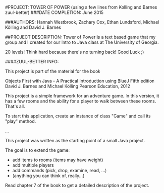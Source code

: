 #PROJECT: TOWER OF POWER 
(using a few lines from Kolling and Barnes zuul-better)
###DATE COMPLETION: June 2015

###AUTHORS: Hannah Westbrook, Zachary Cox, Ethan Lundsford, Michael Kölling and David J. Barnes

##PROJECT DESCRIPTION: 
Tower of Power is a text based game that my group and I created for our Intro to Java class at The University of Georgia. 

20 levels! Think hard because there's no turning back! Good Luck ;)

####ZUUL-BETTER INFO: 

This project is part of the material for the book

   Objects First with Java - A Practical Introduction using BlueJ
   Fifth edition
   David J. Barnes and Michael Kölling
   Pearson Education, 2012
   
This project is a simple framework for an adventure game. In this version,
it has a few rooms and the ability for a player to walk between these rooms.
That's all.

To start this application, create an instance of class "Game" and call its
"play" method.

...

This project was written as the starting point of a small Java project.

The goal is to extend the game:

  - add items to rooms (items may have weight)
  - add multiple players
  - add commands (pick, drop, examine, read, ...)
  - (anything you can think of, really...)

Read chapter 7 of the book to get a detailed description of the project.



